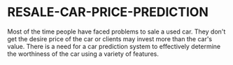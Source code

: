 # RESALE-CAR-PRICE-PREDICTION
Most of the time people have faced problems to sale a used car. They don't get the desire price of the car or clients may invest more than the car's value. There is a need for a car prediction system to effectively determine the worthiness of the car using a variety of features.

